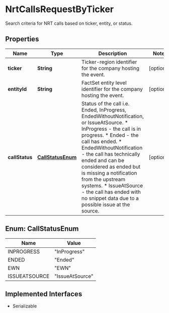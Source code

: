 

# NrtCallsRequestByTicker

Search criteria for NRT calls based on ticker, entity, or status.

## Properties

Name | Type | Description | Notes
------------ | ------------- | ------------- | -------------
**ticker** | **String** | Ticker-region identifier for the company hosting the event. |  [optional]
**entityId** | **String** | FactSet entity level identifier for the company hosting the event. |  [optional]
**callStatus** | [**CallStatusEnum**](#CallStatusEnum) | Status of the call i.e. Ended, InProgress, EndedWithoutNotification, or IssueAtSource.  * InProgress - the call is in progress. * Ended - the call has ended. * EndedWithoutNotification - the call has technically ended and can be considered as ended but is missing a notification from the upstream systems. * IssueAtSource - the call has ended with no snippet data due to a possible issue at the source. |  [optional]



## Enum: CallStatusEnum

Name | Value
---- | -----
INPROGRESS | &quot;InProgress&quot;
ENDED | &quot;Ended&quot;
EWN | &quot;EWN&quot;
ISSUEATSOURCE | &quot;IssueAtSource&quot;


## Implemented Interfaces

* Serializable



